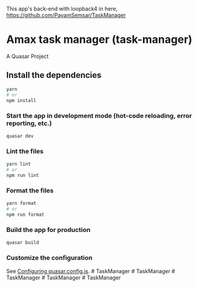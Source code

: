 This app's back-end with loopback4 in here, https://github.com/PayamSemsar/TaskManager 


# Amax task manager (task-manager)

A Quasar Project

## Install the dependencies
```bash
yarn
# or
npm install
```

### Start the app in development mode (hot-code reloading, error reporting, etc.)
```bash
quasar dev
```


### Lint the files
```bash
yarn lint
# or
npm run lint
```


### Format the files
```bash
yarn format
# or
npm run format
```



### Build the app for production
```bash
quasar build
```

### Customize the configuration
See [Configuring quasar.config.js](https://v2.quasar.dev/quasar-cli-vite/quasar-config-js).
#   T a s k M a n a g e r 
 
 #   T a s k M a n a g e r 
 
 #   T a s k M a n a g e r 
 
 #   T a s k M a n a g e r 
 
 #   T a s k M a n a g e r 
 
 
